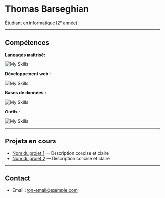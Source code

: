 # Thomas Barseghian

Étudiant en informatique (2ᵉ année)  

---

## Compétences

**Langages maitrisé:** 

![My Skills](https://go-skill-icons.vercel.app/api/icons?i=java,c,cs,python,dotnet,assembly,bash&perline=10)

**Développement web :** 

![My Skills](https://go-skill-icons.vercel.app/api/icons?i=html,css,js,php&perline=10)

**Bases de données :**

![My Skills](https://go-skill-icons.vercel.app/api/icons?i=sqlite&perline=10)

**Outils :**


![My Skills](https://go-skill-icons.vercel.app/api/icons?i=linux,git,github,figma,uml&perline=10)

---

## Projets en cours

- [Nom du projet 1](lien_vers_projet) — Description concise et claire  
- [Nom du projet 2](lien_vers_projet) — Description concise et claire  

---

## Contact

- Email : ton-email@exemple.com  
